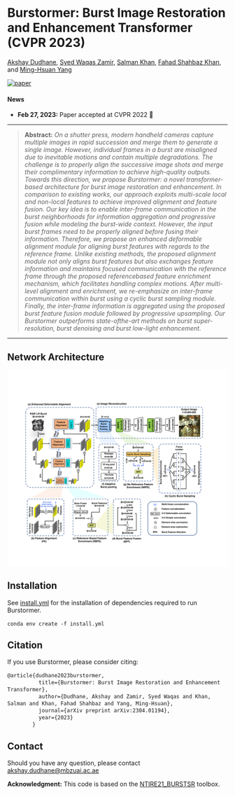 # Burstormer: Burst Image Restoration and Enhancement Transformer (CVPR 2023)

[Akshay Dudhane](https://scholar.google.com/citations?hl=en), [Syed Waqas Zamir](https://scholar.google.es/citations?user=WNGPkVQAAAAJ&hl=en), [Salman Khan](https://salman-h-khan.github.io/), [Fahad Shahbaz Khan](https://scholar.google.es/citations?user=zvaeYnUAAAAJ&hl=en), and [Ming-Hsuan Yang](https://scholar.google.com/citations?user=p9-ohHsAAAAJ&hl=en)

[![paper](https://img.shields.io/badge/arXiv-Paper-<COLOR>.svg)](https://arxiv.org/pdf/2304.01194.pdf)

#### News
- **Feb 27, 2023:** Paper accepted at CVPR 2022 :tada: 

<hr />

> **Abstract:** *On a shutter press, modern handheld cameras capture multiple images in rapid succession and merge them to generate a single image. However, individual frames in a burst are misaligned due to inevitable motions and contain multiple degradations. The challenge is to properly align the
successive image shots and merge their complimentary information to achieve high-quality outputs. Towards this direction, we propose Burstormer: a novel
transformer-based architecture for burst image restoration and enhancement. In comparison to existing works, our approach exploits multi-scale local and non-local features to achieve improved alignment and feature fusion. Our key idea is to enable inter-frame communication in the burst neighborhoods for information aggregation and progressive fusion while modeling the burst-wide context. However, the input burst frames need to be properly aligned before fusing their information. Therefore, we propose an enhanced deformable alignment module for aligning burst features with regards to the reference frame. Unlike existing methods, the proposed alignment module not only aligns burst features but also exchanges feature information and maintains focused communication with the reference frame through the proposed referencebased feature enrichment mechanism, which facilitates handling complex motions. After multi-level alignment and enrichment, we re-emphasize on inter-frame communication within burst using a cyclic burst sampling module. Finally, the inter-frame information is aggregated using the proposed burst feature fusion module followed by progressive upsampling. Our Burstormer outperforms state-ofthe-art methods on burst super-resolution, burst denoising and burst low-light enhancement.*
<hr />

## Network Architecture

<img src = 'block_diagram.pdf'> 

## Installation

See [install.yml](install.yml) for the installation of dependencies required to run Burstormer.
```
conda env create -f install.yml
```

## Citation
If you use Burstormer, please consider citing:
    
    @article{dudhane2023burstormer,
              title={Burstormer: Burst Image Restoration and Enhancement Transformer},
              author={Dudhane, Akshay and Zamir, Syed Waqas and Khan, Salman and Khan, Fahad Shahbaz and Yang, Ming-Hsuan},
              journal={arXiv preprint arXiv:2304.01194},
              year={2023}
            }


## Contact
Should you have any question, please contact akshay.dudhane@mbzuai.ac.ae


**Acknowledgment:** This code is based on the [NTIRE21_BURSTSR](https://github.com/goutamgmb/NTIRE21_BURSTSR) toolbox.
